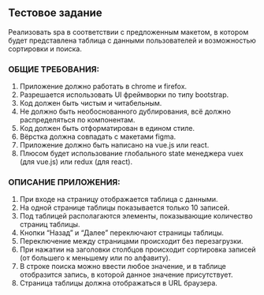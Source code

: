 ## Тестовое задание

Реализовать spa в соответствии с предложенным макетом, в котором будет представлена таблица с данными пользователей и возможностью сортировки и поиска.

### ОБЩИЕ ТРЕБОВАНИЯ:

1. Приложение должно работать в chrome и firefox.
2. Разрешается использовать UI фреймворки по типу bootstrap.
3. Код должен быть чистым и читабельным.
4. Не должно быть необоснованного дублирования, всё должно распределяться по компонентам.
5. Код должен быть отформатирован в едином стиле.
6. Вёрстка должна совпадать с макетами figma.
7. Приложение должно быть написано на vue.js или react.
8. Плюсом будет использование глобального state менеджера
   vuex (для vue.js) или redux (для react).

### ОПИСАНИЕ ПРИЛОЖЕНИЯ:

1. При входе на страницу отображается таблица с данными.
2. На одной странице таблицы показывается только 10 записей.
3. Под таблицей располагаются элементы, показывающие количество страниц таблицы.
4. Кнопки “Назад” и “Далее” переключают страницы таблицы.
5. Переключение между страницами происходит без перезагрузки.
6. При нажатии на заголовки столбцов происходит сортировка записей (от большего к меньшему или по алфавиту).
7. В строке поиска можно ввести любое значение, и в таблице отобразится запись, в которой данное значение присутствует.
8. Страница таблицы должна отображаться в URL браузера.
